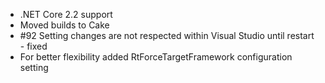 - .NET Core 2.2 support
- Moved builds to Cake
- #92 Setting changes are not respected within Visual Studio until restart - fixed
- For better flexibility added RtForceTargetFramework configuration setting